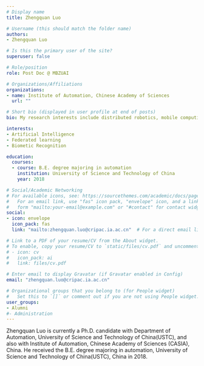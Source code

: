 ```yaml
---
# Display name
title: Zhengquan Luo

# Username (this should match the folder name)
authors:
- Zhengquan Luo

# Is this the primary user of the site?
superuser: false

# Role/position
role: Post Doc @ MBZUAI 

# Organizations/Affiliations
organizations:
- name: Institute of Automation, Chinese Academy of Sciences
  url: ""

# Short bio (displayed in user profile at end of posts)
bio: My research interests include distributed robotics, mobile computing and programmable matter.

interests:
- Artificial Intelligence
- Federated learning
- Biometic Recognition

education:
  courses:
  - course: B.E. degree majoring in automation
    institution: University of Science and Technology of China
    year: 2018

# Social/Academic Networking
# For available icons, see: https://sourcethemes.com/academic/docs/page-builder/#icons
#   For an email link, use "fas" icon pack, "envelope" icon, and a link in the
#   form "mailto:your-email@example.com" or "#contact" for contact widget.
social:
- icon: envelope
  icon_pack: fas
  link: "mailto:zhengquan.luo@cripac.ia.ac.cn"  # For a direct email link, use "mailto:test@example.org".

# Link to a PDF of your resume/CV from the About widget.
# To enable, copy your resume/CV to `static/files/cv.pdf` and uncomment the lines below.
# - icon: cv
#   icon_pack: ai
#   link: files/cv.pdf

# Enter email to display Gravatar (if Gravatar enabled in Config)
email: "zhengquan.luo@cripac.ia.ac.cn"

# Organizational groups that you belong to (for People widget)
#   Set this to `[]` or comment out if you are not using People widget.
user_groups:
- Alumni
#- Administration
---
```

Zhengquan Luo is currently a Ph.D. candidate with Department of Automation, University of Science and Technology of China(USTC), and also with Institute of Automation, Chinese Academy of Sciences (CASIA), China. He received the B.E. degree majoring in automation, University of Science and Technology of China(USTC), China in 2018.